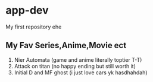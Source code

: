 # app-dev
My first repository ehe
## My Fav Series,Anime,Movie ect
1. Nier Automata (game and anime literally toptier T-T)
2. Attack on titan (no happy ending but still worth it)
3. Initial D and MF ghost (i just love cars yk hasdhahdah)
